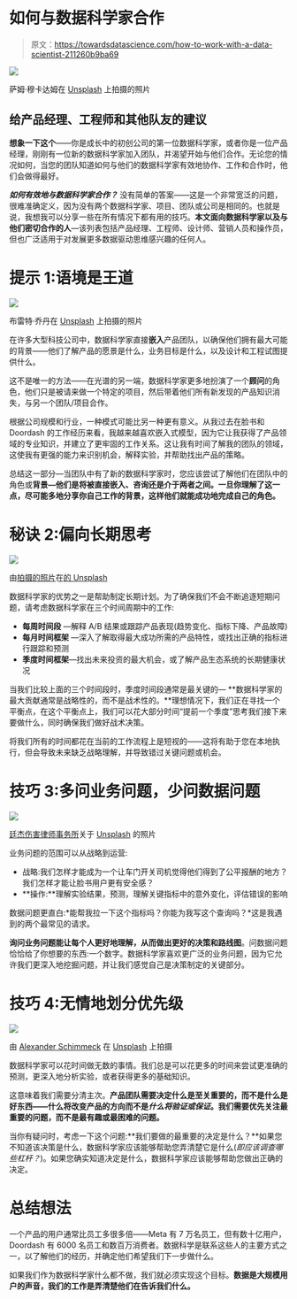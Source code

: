 # 如何与数据科学家合作

> 原文：<https://towardsdatascience.com/how-to-work-with-a-data-scientist-211260b9ba69>

![](img/13db3f6bfd0425c8150248bb29f57173.png)

萨姆·穆卡达姆在 [Unsplash](https://unsplash.com?utm_source=medium&utm_medium=referral) 上拍摄的照片

## 给产品经理、工程师和其他队友的建议

**想象一下这个**——你是成长中的初创公司的第一位数据科学家，或者你是一位产品经理，刚刚有一位新的数据科学家加入团队，并渴望开始与他们合作。无论您的情况如何，当您的团队知道如何与他们的数据科学家有效地协作、工作和合作时，他们会做得最好。

***如何有效地与数据科学家合作？*** 没有简单的答案——这是一个非常宽泛的问题，很难准确定义，因为没有两个数据科学家、项目、团队或公司是相同的。也就是说，我想我可以分享一些在所有情况下都有用的技巧。**本文面向数据科学家以及与他们密切合作的人**—该列表包括产品经理、工程师、设计师、营销人员和操作员，但也广泛适用于对发展更多数据驱动思维感兴趣的任何人。

# 提示 1:语境是王道

![](img/1ce7e5b6a7d9f31c9e8052141f08d2e4.png)

布雷特·乔丹在 [Unsplash](https://unsplash.com?utm_source=medium&utm_medium=referral) 上拍摄的照片

在许多大型科技公司中，数据科学家直接**嵌入**产品团队，以确保他们拥有最大可能的背景——他们了解产品的愿景是什么，业务目标是什么，以及设计和工程试图提供什么。

这不是唯一的方法——在光谱的另一端，数据科学家更多地扮演了一个**顾问**的角色，他们只是被请来做一个特定的项目，然后带着他们所有新发现的产品知识消失，与另一个团队/项目合作。

根据公司规模和行业，一种模式可能比另一种更有意义。从我过去在脸书和 Doordash 的工作经历来看，我越来越喜欢嵌入式模型，因为它让我获得了产品领域的专业知识，并建立了更牢固的工作关系。这让我有时间了解我的团队的领域，这使我有更强的能力来识别机会，解释实验，并帮助找出产品的策略。

总结这一部分—当团队中有了新的数据科学家时，您应该尝试了解他们在团队中的角色或**背景—他们是将被直接嵌入、咨询还是介于两者之间。一旦你理解了这一点，**尽可能多地分享你自己工作的背景**，这样他们就能成功地完成自己的角色。**

# 秘诀 2:偏向长期思考

![](img/4afdffb88bc0b1030fabeed3dd9b4adc.png)

由[拍摄的照片](https://unsplash.com/@airfocus?utm_source=medium&utm_medium=referral)在[的 Unsplash](https://unsplash.com?utm_source=medium&utm_medium=referral)

数据科学家的优势之一是帮助制定长期计划。为了确保我们不会不断追逐短期问题，请考虑数据科学家在三个时间周期中的工作:

*   **每周时间段** —解释 A/B 结果或跟踪产品表现(趋势变化、指标下降、产品故障)
*   **每月时间框架** —深入了解取得最大成功所需的产品特性，或找出正确的指标进行跟踪和预测
*   **季度时间框架**—找出未来投资的最大机会，或了解产品生态系统的长期健康状况

当我们比较上面的三个时间段时，季度时间段通常是最关键的— **数据科学家的最大贡献通常是战略性的，而不是战术性的。**理想情况下，我们正在寻找一个平衡点，在这个平衡点上，我们可以花大部分时间“提前一个季度”思考我们接下来要做什么，同时确保我们做好战术决策。

将我们所有的时间都花在当前的工作流程上是短视的——这将有助于您在本地执行，但会导致未来缺乏战略理解，并导致错过关键问题或机会。

# 技巧 3:多问业务问题，少问数据问题

![](img/57b5ee63b6d617ea623c11a22f6cbb65.png)

[廷杰伤害律师事务所](https://unsplash.com/@tingeyinjurylawfirm?utm_source=medium&utm_medium=referral)关于 [Unsplash](https://unsplash.com?utm_source=medium&utm_medium=referral) 的照片

业务问题的范围可以从战略到运营:

*   战略:我们怎样才能成为一个让车门开关司机觉得他们得到了公平报酬的地方？我们怎样才能让脸书用户更有安全感？
*   **操作:**理解实验结果，预测，理解关键指标中的意外变化，评估错误的影响

数据问题更直白:*能帮我拉一下这个指标吗？你能为我写这个查询吗？*这是我遇到的两个最常见的请求。

**询问业务问题能让每个人更好地理解，从而做出更好的决策和路线图**。问数据问题恰恰给了你想要的东西:一个数字。数据科学家喜欢更广泛的业务问题，因为它允许我们更深入地挖掘问题，并让我们感觉自己是决策制定的关键部分。

# 技巧 4:无情地划分优先级

![](img/eea4100711a51c8427ea2518b10ae197.png)

由 [Alexander Schimmeck](https://unsplash.com/@alschim?utm_source=medium&utm_medium=referral) 在 [Unsplash](https://unsplash.com?utm_source=medium&utm_medium=referral) 上拍摄

数据科学家可以花时间做无数的事情。我们总是可以花更多的时间来尝试更准确的预测，更深入地分析实验，或者获得更多的基础知识。

这意味着我们需要分清主次。**产品团队需要决定什么是至关重要的，而不是什么是好东西——什么将改变产品的方向而不是*什么将验证或保证*。我们需要优先关注最重要的问题，而不是最有趣或最困难的问题。**

当你有疑问时，考虑一下这个问题:**我们要做的最重要的决定是什么？**如果您不知道该决策是什么，数据科学家应该能够帮助您弄清楚它是什么(*即应该调查哪些杠杆？*)。如果您确实知道决定是什么，数据科学家应该能够帮助您做出正确的决定。

# 总结想法

一个产品的用户通常比员工多很多倍——Meta 有 7 万名员工，但有数十亿用户，Doordash 有 6000 名员工和数百万消费者。数据科学是联系这些人的主要方式之一，以了解他们的经历，并确定他们希望我们下一步做什么。

如果我们作为数据科学家什么都不做，我们就必须实现这个目标。**数据是大规模用户的声音，我们的工作是弄清楚他们在告诉我们什么。**